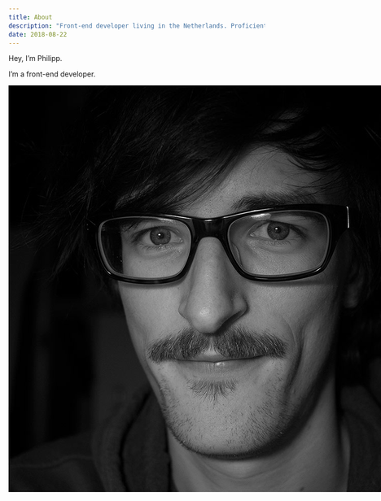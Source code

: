 ```yaml
---
title: About
description: "Front-end developer living in the Netherlands. Proficient in HTML, CSS, and JavaScript."
date: 2018-08-22
---
```


Hey, I’m Philipp.

I’m a front-end developer.

<p class="marginalia">
  <img src="/img/me.jpg" alt ="Portrait of the author" style="position: absolute;">
</p>

I build websites and web applications with a focus on robust and usable developer and user interfaces. Find more details in my [résumé](/resume).

Write love/hate mail to <a href="mailto:{{ metadata.author.mail }}" rel="me">{{ metadata.author.mail }}</a>.
